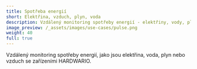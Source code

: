 ```yaml
---
title: Spotřeba energií
short: Elektřina, vzduch, plyn, voda
description: Vzdálený monitoring spotřeby energií - elektřiny, vody, plynu nebo stlačeného vzduchu se zařízeními HARDWARIO.
image_preview: /_assets/images/use-cases/pulse.png
weight: 40
full: true
---
```


Vzdálený monitoring spotřeby energií, jako jsou elektřina, voda, plyn nebo vzduch se zařízeními HARDWARIO.